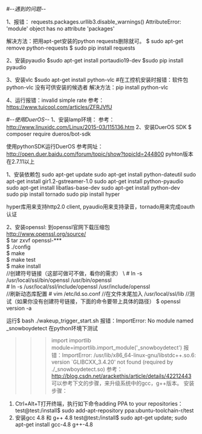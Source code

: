 #-*-遇到的问题-*-

1、报错：
requests.packages.urllib3.disable_warnings()
AttributeError: 'module' object has no attribute 'packages'

解决方法：把用apt-get安装的python requests删除就可。
$ sudo apt-get remove python-requests
$ sudo pip install requests

2、安装pyaudio
$sudo apt-get install portaudio19-dev
$sudo pip install pyaudio


3、安装vlc
$sudo apt-get install python-vlc
#在工控机安装时报错：软件包 python-vlc 没有可供安装的候选者
解决方法：pip install python-vlc

4、运行报错：invalid simple rate
参考：https://www.tuicool.com/articles/ZFRJVfU

#-*-使用DuerOS-*-
1、安装lamp环境：
参考：http://www.linuxidc.com/Linux/2015-03/115136.htm
2、安装DuerOS SDK
$ composer require dueros/bot-sdk

使用pythonSDK运行DuerOS
 参考网址：http://open.duer.baidu.com/forum/topic/show?topicId=244800
 pyhton版本在2.7.11以上

 1、安装依赖包 
 sudo apt-get update 
 sudo apt-get install python-dateutil 
 sudo apt-get install gir1.2-gstreamer-1.0
 sudo apt-get install python-pyaudio
 sudo apt-get install libatlas-base-dev
 sudo apt-get install python-dev     
 sudo pip install tornado
 sudo pip install hyper
 
 hyper库用来支持http2.0 client, pyaudio用来支持录音，tornado用来完成oauth认证
 
 2、安装openssl:
  到openssl官网下载压缩包 \
  http://www.openssl.org/source/ \
  $ tar zxvf openssl-*** \
  $ ./config \
  $ make \
  $ make test \
  $ make install \
  //创建符号链接（这部可做可不做，看你的需求） \ 
  \# ln -s /usr/local/ssl/bin/openssl /usr/bin/openssl \
  \# ln -s /usr/local/ssl/include/openssl /usr/include/openssl \
  //刷新动态库配置
  \# vim /etc/ld.so.conf
  //在文件末尾加入
  /usr/local/ssl/lib
  //测试（如果你没有创建符号链接，下面的命令要带上具体的路径）
  $ openssl version -a 

运行$ bash ./wakeup_trigger_start.sh 报错：ImportError: No module named _snowboydetect
在python环境下测试
>>> import importlib
>>> module=importlib.import_module('_snowboydetect')
报错：ImportError: /usr/lib/x86_64-linux-gnu/libstdc++.so.6: version `GLIBCXX_3.4.20' not found (required by ./_snowboydetect.so)
参考：
http://blog.csdn.net/arackethis/article/details/42212443
可以参考下文的步骤，来升级系统中的gcc，g++版本。
安装步骤：
1) Ctrl+Alt+T打开终端，执行如下命令adding PPA to your repositories：
test@test:/install$ sudo add-apt-repository ppa:ubuntu-toolchain-r/test
2) 安装gcc 4.8 和 g++ 4.8
test@test:/install$ sudo apt-get update; sudo apt-get install gcc-4.8 g++-4.8
